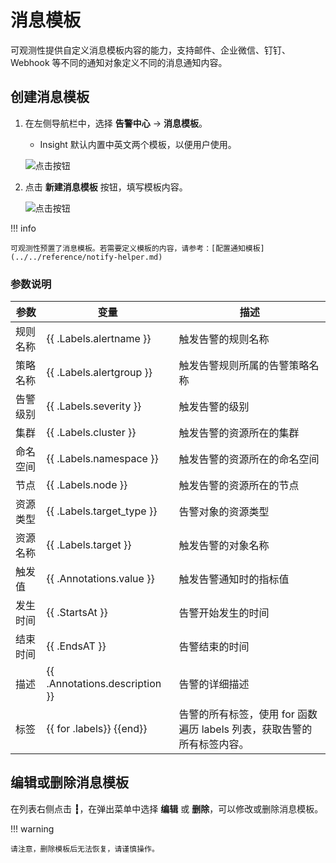 # 消息模板

可观测性提供自定义消息模板内容的能力，支持邮件、企业微信、钉钉、Webhook 等不同的通知对象定义不同的消息通知内容。

## 创建消息模板

1. 在左侧导航栏中，选择 __告警中心__ -> __消息模板__。

   - Insight 默认内置中英文两个模板，以便用户使用。

    ![点击按钮](https://docs.daocloud.io/daocloud-docs-images/docs/zh/docs/insight/images/template00.png)

2. 点击 __新建消息模板__ 按钮，填写模板内容。

    ![点击按钮](https://docs.daocloud.io/daocloud-docs-images/docs/zh/docs/insight/images/template01.png)

!!! info

    可观测性预置了消息模板。若需要定义模板的内容，请参考：[配置通知模板](../../reference/notify-helper.md)

### 参数说明

| 参数 | 变量  | 描述 |
| -- | -- | -- |
| 规则名称 | {{ .Labels.alertname }} | 触发告警的规则名称 |
| 策略名称 | {{ .Labels.alertgroup }}  | 触发告警规则所属的告警策略名称 |
| 告警级别 | {{ .Labels.severity }} | 触发告警的级别 |
| 集群 | {{ .Labels.cluster }} | 触发告警的资源所在的集群 |
| 命名空间 | {{ .Labels.namespace }} | 触发告警的资源所在的命名空间 |
| 节点 | {{ .Labels.node }} | 触发告警的资源所在的节点 |
| 资源类型 | {{ .Labels.target_type }} | 告警对象的资源类型 |
| 资源名称 | {{ .Labels.target }} | 触发告警的对象名称 |
| 触发值 | {{ .Annotations.value }} | 触发告警通知时的指标值 |
| 发生时间 |  {{ .StartsAt }} | 告警开始发生的时间 |
| 结束时间 |  {{ .EndsAT }} | 告警结束的时间 |
| 描述 |  {{ .Annotations.description  }} | 告警的详细描述 |
| 标签 |  {{ for .labels}} {{end}} | 告警的所有标签，使用 for 函数遍历 labels 列表，获取告警的所有标签内容。 |

## 编辑或删除消息模板

在列表右侧点击 __┇__，在弹出菜单中选择 __编辑__ 或 __删除__，可以修改或删除消息模板。

!!! warning

    请注意，删除模板后无法恢复，请谨慎操作。

